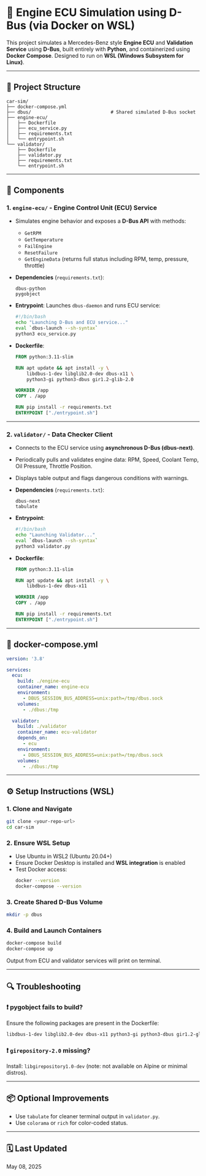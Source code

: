 
# 🚗 Engine ECU Simulation using D-Bus (via Docker on WSL)

This project simulates a Mercedes-Benz style **Engine ECU** and **Validation Service** using **D-Bus**, built entirely with **Python**, and containerized using **Docker Compose**. Designed to run on **WSL (Windows Subsystem for Linux)**.

---

## 📁 Project Structure

```
car-sim/
├── docker-compose.yml
├── dbus/                             # Shared simulated D-Bus socket
├── engine-ecu/
│   ├── Dockerfile
│   ├── ecu_service.py
│   ├── requirements.txt
│   └── entrypoint.sh
└── validator/
    ├── Dockerfile
    ├── validator.py
    ├── requirements.txt
    └── entrypoint.sh
```

---

## 🧠 Components

### 1. `engine-ecu/` - Engine Control Unit (ECU) Service

- Simulates engine behavior and exposes a **D-Bus API** with methods:
  - `GetRPM`
  - `GetTemperature`
  - `FailEngine`
  - `ResetFailure`
  - `GetEngineData` (returns full status including RPM, temp, pressure, throttle)

- **Dependencies** (`requirements.txt`):
  ```
  dbus-python
  pygobject
  ```

- **Entrypoint**: Launches `dbus-daemon` and runs ECU service:
  ```bash
  #!/bin/bash
  echo "Launching D-Bus and ECU service..."
  eval `dbus-launch --sh-syntax`
  python3 ecu_service.py
  ```

- **Dockerfile**:
  ```Dockerfile
  FROM python:3.11-slim

  RUN apt update && apt install -y \
      libdbus-1-dev libglib2.0-dev dbus-x11 \
      python3-gi python3-dbus gir1.2-glib-2.0

  WORKDIR /app
  COPY . /app

  RUN pip install -r requirements.txt
  ENTRYPOINT ["./entrypoint.sh"]
  ```

---

### 2. `validator/` - Data Checker Client

- Connects to the ECU service using **asynchronous D-Bus (dbus-next)**.
- Periodically pulls and validates engine data: RPM, Speed, Coolant Temp, Oil Pressure, Throttle Position.
- Displays table output and flags dangerous conditions with warnings.

- **Dependencies** (`requirements.txt`):
  ```
  dbus-next
  tabulate
  ```

- **Entrypoint**:
  ```bash
  #!/bin/bash
  echo "Launching Validator..."
  eval `dbus-launch --sh-syntax`
  python3 validator.py
  ```

- **Dockerfile**:
  ```Dockerfile
  FROM python:3.11-slim

  RUN apt update && apt install -y \
      libdbus-1-dev dbus-x11

  WORKDIR /app
  COPY . /app

  RUN pip install -r requirements.txt
  ENTRYPOINT ["./entrypoint.sh"]
  ```

---

## 🐳 docker-compose.yml

```yaml
version: '3.8'

services:
  ecu:
    build: ./engine-ecu
    container_name: engine-ecu
    environment:
      - DBUS_SESSION_BUS_ADDRESS=unix:path=/tmp/dbus.sock
    volumes:
      - ./dbus:/tmp

  validator:
    build: ./validator
    container_name: ecu-validator
    depends_on:
      - ecu
    environment:
      - DBUS_SESSION_BUS_ADDRESS=unix:path=/tmp/dbus.sock
    volumes:
      - ./dbus:/tmp
```

---

## ⚙️ Setup Instructions (WSL)

### 1. Clone and Navigate
```bash
git clone <your-repo-url>
cd car-sim
```

### 2. Ensure WSL Setup
- Use Ubuntu in WSL2 (Ubuntu 20.04+)
- Ensure Docker Desktop is installed and **WSL integration** is enabled
- Test Docker access:
  ```bash
  docker --version
  docker-compose --version
  ```

### 3. Create Shared D-Bus Volume
```bash
mkdir -p dbus
```

### 4. Build and Launch Containers
```bash
docker-compose build
docker-compose up
```

Output from ECU and validator services will print on terminal.

---

## 🔍 Troubleshooting

### ❗ pygobject fails to build?
Ensure the following packages are present in the Dockerfile:
```Dockerfile
libdbus-1-dev libglib2.0-dev dbus-x11 python3-gi python3-dbus gir1.2-glib-2.0
```

### ❗ `girepository-2.0` missing?
Install: `libgirepository1.0-dev` (note: not available on Alpine or minimal distros).

---

## 📦 Optional Improvements
- Use `tabulate` for cleaner terminal output in `validator.py`.
- Use `colorama` or `rich` for color-coded status.

---

## 🗓️ Last Updated
May 08, 2025
